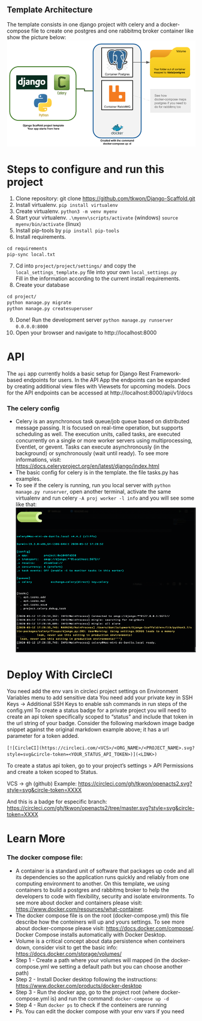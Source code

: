 ## Template Architecture
The template consists in one django project with celery and a docker-compose file to create one postgres and one rabbitmq broker container like show the picture below:
![django_scaffold_arch](docs/img/django_scaffold_arch.png)

# Steps to configure and run this project

1. Clone repository: git clone https://github.com/tkwon/Django-Scaffold.git
2. Install virtualenv. `pip install virtualenv`
3. Create virtualenv. `python3 -m venv myenv`
4. Start your virtualenv. `.\myenv\scripts/activate` (windows) `source myenv/bin/activate` (linux)
5. Install pip-tools by `pip install pip-tools`
6. Install requirements. 
```
cd requirements  
pip-sync local.txt
```
7. Cd into `project/project/settings/` and copy the `local_settings_template.py` file into your own `local_settings.py`  
Fill in the information according to the current install requirements.  
8. Create your database
```
cd project/
python manage.py migrate
python manage.py createsuperuser
```
9. Done! Run the development server
`python manage.py runserver 0.0.0.0:8000`
10. Open your browser and navigate to http://localhost:8000

# API

The `api` app currently holds a basic setup for Django Rest Framework-based endpoints for users. In the API App
the endpoints can be expanded by creating additional view files with Viewsets for upcoming models. Docs for the API endpoints can be accessed at http://localhost:8000/api/v1/docs

### The celery config
* Celery is an asynchronous task queue/job queue based on distributed message passing. It is focused on real-time operation, but supports scheduling as well.
The execution units, called tasks, are executed concurrently on a single or more worker servers using multiprocessing, Eventlet, or gevent. Tasks can execute asynchronously (in the background) or synchronously (wait until ready). To see more informations, visit: https://docs.celeryproject.org/en/latest/django/index.html
* The basic config for celery is in the template. the file tasks.py has examples.
* To see if the celery is running, run you local server with `python manage.py runserver`, open another terminal, activate the same virtualenv and run celery `-A proj worker -l info` and you will see some like that:
![celery](docs/img/celery_running.png)

# Deploy With CircleCI

You need add the env vars in circleci project settings on Environment Variables menu to add sensitive data
You need add your private key in SSH Keys -> Additional SSH Keys to enable ssh commands in run steps of the config.yml
To create a status badge for a private project you will need to create an api token specifically scoped to “status” and include that token in the url string of your badge. Consider the following markdown image badge snippet against the original markdown example above; it has a url parameter for a token added.

```[![CircleCI](https://circleci.com/<VCS>/<ORG_NAME>/<PROJECT_NAME>.svg?style=svg&circle-token=<YOUR_STATUS_API_TOKEN>)](<LINK>)```

To create a status api token, go to your project’s settings > API Permissions and create a token scoped to Status.

VCS -> gh (github)
Example: https://circleci.com/gh/tkwon/openacts2.svg?style=svg&circle-token=XXXX

And this is a badge for especific branch:
https://circleci.com/gh/tkwon/openacts2/tree/master.svg?style=svg&circle-token=XXXX

# Learn More

### The docker compose file:
* A container is a standard unit of software that packages up code and all its dependencies so the application runs quickly and reliably from one computing environment to another. On this template, we using containers to build a postgres and rabbitmq broker to help the developers to code with flexibility, security and isolate environments. To see more about docker and containers please visit: https://www.docker.com/resources/what-container.
* The docker compose file is on the root (docker-compose.yml) this file describe how the conteiners will up and yours settings. To see more about docker-compose please visit: https://docs.docker.com/compose/. Docker Compose installs automatically with Docker Desktop.
* Volume is a critical concept about data persistence when conteiners down, consider visit to get the basic info: https://docs.docker.com/storage/volumes/
* Step 1 - Create a path where your volumes will mapped (in the docker-compose.yml we setting a default path but you can choose another path)
* Step 2 - Install Docker desktop following the instructions: https://www.docker.com/products/docker-desktop
* Step 3 - Run the docker app, go to the project root (where docker-compose.yml is) and run the command: 
`docker-compose up -d`
* Step 4 - Run `docker ps` to check if the conteiners are running
* Ps. You can edit the docker compose with your env vars if you need
